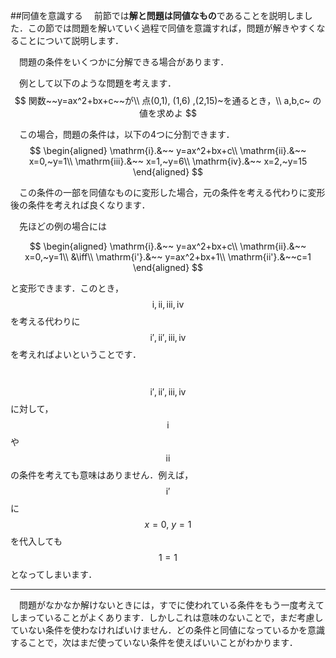 ##同値を意識する
　前節では**解と問題は同値なもの**であることを説明しました．この節では問題を解いていく過程で同値を意識すれば，問題が解きやすくなることについて説明します．

　問題の条件をいくつかに分解できる場合があります．

　例として以下のような問題を考えます．
$$
関数~~y=ax^2+bx+c~~が\\
点(0,1), (1,6) ,(2,15)~を通るとき，\\
a,b,c~ の値を求めよ
$$

　この場合，問題の条件は，以下の4つに分割できます．
$$
\begin{aligned}
\mathrm{i}.&~~ y=ax^2+bx+c\\
\mathrm{ii}.&~~ x=0,~y=1\\
\mathrm{iii}.&~~ x=1,~y=6\\
\mathrm{iv}.&~~ x=2,~y=15
\end{aligned}
$$


　この条件の一部を同値なものに変形した場合，元の条件を考える代わりに変形後の条件を考えれば良くなります．

　先ほどの例の場合には

$$
\begin{aligned}
\mathrm{i}.&~~ y=ax^2+bx+c\\
\mathrm{ii}.&~~ x=0,~y=1\\
&\iff\\
\mathrm{i'}.&~~ y=ax^2+bx+1\\
\mathrm{ii'}.&~~c=1
\end{aligned}
$$

と変形できます．このとき，$$\mathrm{i}, \mathrm{ii}, \mathrm{iii}, \mathrm{iv}$$を考える代わりに $$\mathrm{i'}, \mathrm{ii'}, \mathrm{iii}, \mathrm{iv}$$ を考えればよいということです．

　$$\mathrm{i'}, \mathrm{ii'}, \mathrm{iii}, \mathrm{iv}$$ に対して，$$\mathrm{i}$$ や $$\mathrm{ii}$$ の条件を考えても意味はありません．例えば，$$\mathrm{i'}$$ に $$x=0,~y=1$$ を代入しても $$1=1$$ となってしまいます．

***

　問題がなかなか解けないときには，すでに使われている条件をもう一度考えてしまっていることがよくあります．しかしこれは意味のないことで，まだ考慮していない条件を使わなければいけません．どの条件と同値になっているかを意識することで，次はまだ使っていない条件を使えばいいことがわかります．
